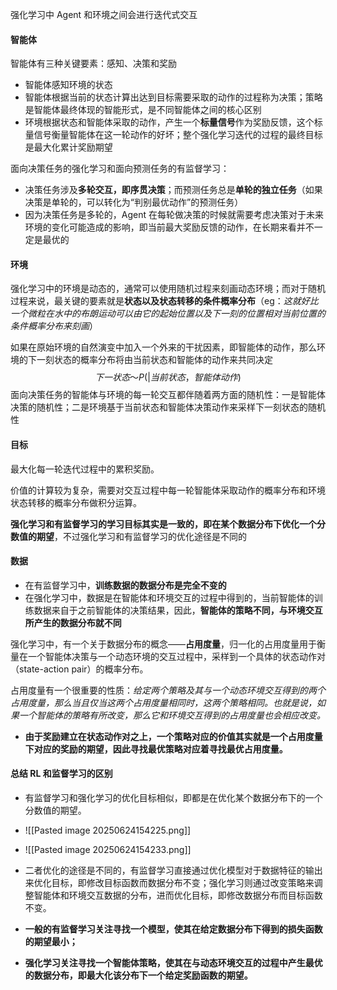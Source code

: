强化学习中 Agent 和环境之间会进行迭代式交互
#### 智能体
智能体有三种关键要素：感知、决策和奖励
- 智能体感知环境的状态
- 智能体根据当前的状态计算出达到目标需要采取的动作的过程称为决策；策略是智能体最终体现的智能形式，是不同智能体之间的核心区别
- 环境根据状态和智能体采取的动作，产生一个**标量信号**作为奖励反馈，这个标量信号衡量智能体在这一轮动作的好坏；整个强化学习迭代的过程的最终目标是最大化累计奖励期望

面向决策任务的强化学习和面向预测任务的有监督学习：
- 决策任务涉及**多轮交互，即序贯决策**；而预测任务总是**单轮的独立任务**（如果决策是单轮的，可以转化为“判别最优动作”的预测任务）
- 因为决策任务是多轮的，Agent 在每轮做决策的时候就需要考虑决策对于未来环境的变化可能造成的影响，即当前最大奖励反馈的动作，在长期来看并不一定是最优的

#### 环境
强化学习中的环境是动态的，通常可以使用随机过程来刻画动态环境；而对于随机过程来说，最关键的要素就是**状态以及状态转移的条件概率分布**（eg：*这就好比一个微粒在水中的布朗运动可以由它的起始位置以及下一刻的位置相对当前位置的条件概率分布来刻画*）

如果在原始环境的自然演变中加入一个外来的干扰因素，即智能体的动作，那么环境的下一刻状态的概率分布将由当前状态和智能体的动作来共同决定$$下一状态 ～ P(|当前状态，智能体动作)$$
面向决策任务的智能体与环境的每一轮交互都伴随着两方面的随机性：一是智能体决策的随机性；二是环境基于当前状态和智能体决策动作来采样下一刻状态的随机性

#### 目标
最大化每一轮迭代过程中的累积奖励。

价值的计算较为复杂，需要对交互过程中每一轮智能体采取动作的概率分布和环境状态转移的概率分布做积分运算。

**强化学习和有监督学习的学习目标其实是一致的，即在某个数据分布下优化一个分数值的期望**，不过强化学习和有监督学习的优化途径是不同的

#### 数据
- 在有监督学习中，**训练数据的数据分布是完全不变的**
- 在强化学习中，数据是在智能体和环境交互的过程中得到的，当前智能体的训练数据来自于之前智能体的决策结果，因此，**智能体的策略不同，与环境交互所产生的数据分布就不同**

强化学习中，有一个关于数据分布的概念——**占用度量**，归一化的占用度量用于衡量在一个智能体决策与一个动态环境的交互过程中，采样到一个具体的状态动作对（state-action pair）的概率分布。

占用度量有一个很重要的性质：*给定两个策略及其与一个动态环境交互得到的两个占用度量，那么当且仅当这两个占用度量相同时，这两个策略相同。也就是说，如果一个智能体的策略有所改变，那么它和环境交互得到的占用度量也会相应改变。* 

- **由于奖励建立在状态动作对之上，一个策略对应的价值其实就是一个占用度量下对应的奖励的期望，因此寻找最优策略对应着寻找最优占用度量。** 

#### 总结 RL 和监督学习的区别
- 有监督学习和强化学习的优化目标相似，即都是在优化某个数据分布下的一个分数值的期望。
- ![[Pasted image 20250624154225.png]]
- ![[Pasted image 20250624154233.png]]
- 二者优化的途径是不同的，有监督学习直接通过优化模型对于数据特征的输出来优化目标，即修改目标函数而数据分布不变；强化学习则通过改变策略来调整智能体和环境交互数据的分布，进而优化目标，即修改数据分布而目标函数不变。

- **一般的有监督学习关注寻找一个模型，使其在给定数据分布下得到的损失函数的期望最小；**
- **强化学习关注寻找一个智能体策略，使其在与动态环境交互的过程中产生最优的数据分布，即最大化该分布下一个给定奖励函数的期望。**